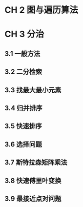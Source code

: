 # CH 2 图与遍历算法
# CH 3 分治
## 3.1 一般方法
## 3.2 二分检索
## 3.3 找最大最小元素
## 3.4 归并排序
## 3.5 快速排序
## 3.6 选择问题
## 3.7 斯特拉森矩阵乘法
## 3.8 快速傅里叶变换
## 3.9 最接近点对问题
